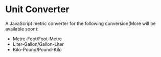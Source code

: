 # Unit Converter

A JavaScript metric converter for the following conversion(More will be available soon):

- Metre-Foot/Foot-Metre
- Liter-Gallon/Gallon-Liter
- Kilo-Pound/Pound-Kilo
